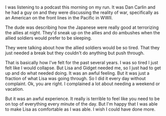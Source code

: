 I was listening to a podcast this morning on my run. It was Dan Carlin and he had a guy on and they were discussing the reality of war, specifically as an American on the front lines in the Pacific in WWII. 

The dude was describing how the Japanese were really good at terrorizing the allies at night. They'd sneak up on the allies and do ambushes when the allied soldiers would prefer to be sleeping. 

They were talking about how the allied soldiers would be so tired. That they just needed a break but they couldn't do anything but push through. 

That is basically how I've felt for the past several years. I was so tired I just felt like I would collapse. But Lisa and Gidget needed me, so I just had to get up and do what needed doing. It was an awful feeling. But it was just a fraction of what Lisa was going through. So I did it every day without complaint. Ok, you are right. I complained a lot about needing a weekend or vacation.

But it was an awful experience. It really is terrible to feel like you need to be on top of everything every minute of the day. But I'm happy that I was able to make Lisa as comfortable as I was able. I wish I could have done more.